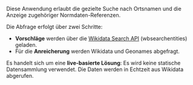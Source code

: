 Diese Anwendung erlaubt die gezielte Suche nach Ortsnamen und die Anzeige zugehöriger Normdaten-Referenzen.

Die Abfrage erfolgt über zwei Schritte:

* **Vorschläge** werden über die [Wikidata Search API](https://www.wikidata.org/w/api.php) (wbsearchentities) geladen.
* Für die **Anreicherung** werden Wikidata und Geonames abgefragt.

Es handelt sich um eine **live-basierte Lösung**: Es wird keine statische Datensammlung verwendet. Die Daten werden in Echtzeit aus Wikidata abgerufen.
